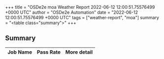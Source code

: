 +++
title = "OSDe2e moa Weather Report 2022-06-12 12:00:51.75576499 +0000 UTC"
author = "OSDe2e Automation"
date = "2022-06-12 12:00:51.75576499 +0000 UTC"
tags = ["weather-report", "moa"]
summary = "<table class=\"summary\"></table>"
+++
## Summary

| Job Name | Pass Rate | More detail |
|----------|-----------|-------------|




